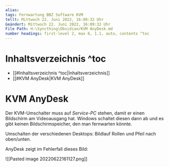 ```yaml
---
alias: 
tags: Fernwartung BBZ Software KVM
tellt: Mittwoch 22. Juni 2022, 16:09:32 Uhr
Geändert: Mittwoch 22. Juni 2022, 16:09:32 Uhr
File Path: H:\Syncthing\Obsidian/KVM AnyDesk.md
number headings: first-level 2, max 6, 1.1, auto, contents ^toc
---
```


# Inhaltsverzeichnis ^toc

- [[#Inhaltsverzeichnis ^toc|Inhaltsverzeichnis]]
- [[#KVM AnyDesk|KVM AnyDesk]]

# KVM AnyDesk

Der KVM-Umschalter muss auf _Service-PC_ stehen, damit er einen Bildschirm am Videoausgang hat. Windows schaltet diesen dann ab und es gibt keinen Bildschirmspeicher, den man fernwarten könnte.

Umschalten der verschiedenen Desktops: Bildlauf Rollen und Pfeil nach oben/unten.

AnyDesk zeigt im Fehlerfall dieses Bild:

![[Pasted image 20220622161127.png]]

